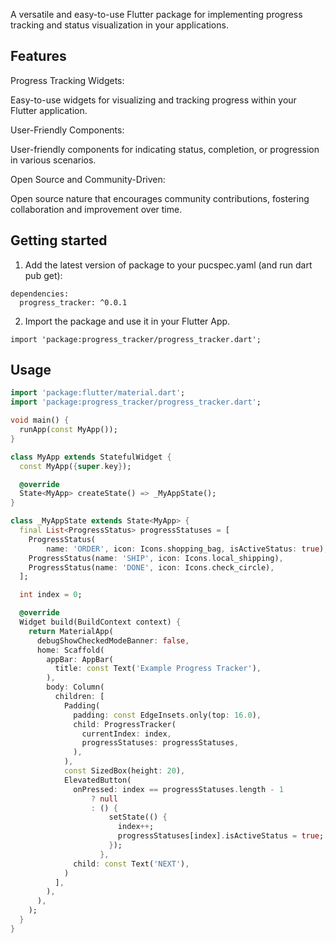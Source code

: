 <!--
This README describes the package. If you publish this package to pub.dev,
this README's contents appear on the landing page for your package.

For information about how to write a good package README, see the guide for
[writing package pages](https://dart.dev/guides/libraries/writing-package-pages).

For general information about developing packages, see the Dart guide for
[creating packages](https://dart.dev/guides/libraries/create-library-packages)
and the Flutter guide for
[developing packages and plugins](https://flutter.dev/developing-packages).
-->

 A versatile and easy-to-use Flutter package for implementing progress tracking and status visualization in your applications.

## Features

Progress Tracking Widgets:

Easy-to-use widgets for visualizing and tracking progress within your Flutter application.

User-Friendly Components:

User-friendly components for indicating status, completion, or progression in various scenarios.

Open Source and Community-Driven:

Open source nature that encourages community contributions, fostering collaboration and improvement over time.

## Getting started

1. Add the latest version of package to your pucspec.yaml (and run dart pub get):
```shell
dependencies:
  progress_tracker: ^0.0.1
```
2. Import the package and use it in your Flutter App.
```shell
import 'package:progress_tracker/progress_tracker.dart';
```

## Usage

```dart
import 'package:flutter/material.dart';
import 'package:progress_tracker/progress_tracker.dart';

void main() {
  runApp(const MyApp());
}

class MyApp extends StatefulWidget {
  const MyApp({super.key});

  @override
  State<MyApp> createState() => _MyAppState();
}

class _MyAppState extends State<MyApp> {
  final List<ProgressStatus> progressStatuses = [
    ProgressStatus(
        name: 'ORDER', icon: Icons.shopping_bag, isActiveStatus: true),
    ProgressStatus(name: 'SHIP', icon: Icons.local_shipping),
    ProgressStatus(name: 'DONE', icon: Icons.check_circle),
  ];

  int index = 0;

  @override
  Widget build(BuildContext context) {
    return MaterialApp(
      debugShowCheckedModeBanner: false,
      home: Scaffold(
        appBar: AppBar(
          title: const Text('Example Progress Tracker'),
        ),
        body: Column(
          children: [
            Padding(
              padding: const EdgeInsets.only(top: 16.0),
              child: ProgressTracker(
                currentIndex: index,
                progressStatuses: progressStatuses,
              ),
            ),
            const SizedBox(height: 20),
            ElevatedButton(
              onPressed: index == progressStatuses.length - 1
                  ? null
                  : () {
                      setState(() {
                        index++;
                        progressStatuses[index].isActiveStatus = true;
                      });
                    },
              child: const Text('NEXT'),
            )
          ],
        ),
      ),
    );
  }
}
```
